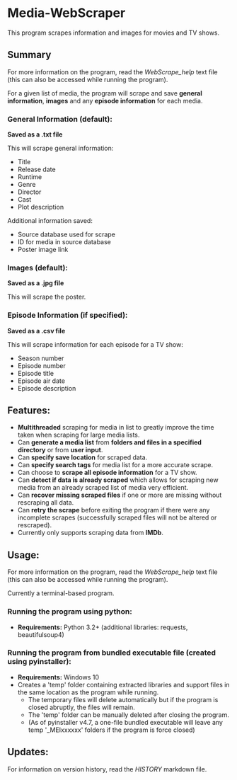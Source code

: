 # Media-WebScraper
This program scrapes information and images for movies and TV shows.

## Summary
For more information on the program, read the *WebScrape_help* text file (this can also be accessed while running the program).

For a given list of media, the program will scrape and save **general information**, **images** and any **episode information** for each media.

### General Information (default):
**Saved as a .txt file**

This will scrape general information:
- Title
- Release date
- Runtime
- Genre
- Director
- Cast
- Plot description

Additional information saved:
- Source database used for scrape
- ID for media in source database
- Poster image link

### Images (default):
**Saved as a .jpg file**

This will scrape the poster.

### Episode Information (if specified):
**Saved as a .csv file**

This will scrape information for each episode for a TV show:
- Season number
- Episode number
- Episode title
- Episode air date
- Episode description

## Features:
- **Multithreaded** scraping for media in list to greatly improve the time taken when scraping for large media lists.
- Can **generate a media list** from **folders and files in a specified directory** or from **user input**.
- Can **specify save location** for scraped data.
- Can **specify search tags** for media list for a more accurate scrape.
- Can choose to **scrape all episode information** for a TV show.
- Can **detect if data is already scraped** which allows for scraping new media from an already scraped list of media very efficient.
- Can **recover missing scraped files** if one or more are missing without rescraping all data.
- Can **retry the scrape** before exiting the program if there were any incomplete scrapes (successfully scraped files will not be altered or rescraped).
- Currently only supports scraping data from **IMDb**.

## Usage:
For more information on the program, read the *WebScrape_help* text file (this can also be accessed while running the program).

Currently a terminal-based program.

### Running the program using python:
- **Requirements:** Python 3.2+ (additional libraries: requests, beautifulsoup4)

### Running the program from bundled executable file (created using pyinstaller):
- **Requirements:** Windows 10
- Creates a 'temp' folder containing extracted libraries and support files in the same location as the program while running.
  - The temporary files will delete automatically but if the program is closed abruptly, the files will remain.
  - The 'temp' folder can be manually deleted after closing the program.
  - (As of pyinstaller v4.7, a one-file bundled executable will leave any temp '_MEIxxxxxx' folders if the program is force closed)

## Updates:
For information on version history, read the *HISTORY* markdown file.
